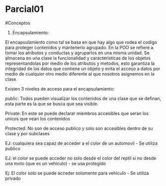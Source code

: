 # Parcial01


#Conceptos

1. Encapsulamiento:

El encapsulamiento como tal se basa en que hay algo que rodea el codigo para proteger contenidos y mantenerlo agrupado. En la POO se refiere a tomar los atributos y conductas y agruparlos en una misma unidad. Se almacena en una clase la funcionalidad y caracteristicas de los objetos representandolas por medio de los atributos y metodos, esto garantiza la integridad de los datos que contiene un objeto y evita el acceso a datos por medio de cualquier otro medio diferente al que nosotros asignemos en la clase. 

Existen 3 niveles de acceso para el encapsulamiento:

public: Todos pueden visualizar los contenidos de una clase que se definan, esta parte es la que se busca que sea visible.

Private: En este se puede declarar miembros accesibles que seran los unicos que vean los contenidos

Protected: No son de acceso publico y solo son accesibles dentro de su clase y por subclases

EJ: cualquiera sea capaz de acceder a el color de un automovil - Se utiliza publico

EJ:  el color se puede acceder no solo desde el color del reptil si no desde una moto (que es un vehiculo) - se usa protegido

Ej: El color solo se puede acceder solomente para vehiculo - Se utiliza privado
